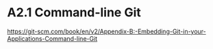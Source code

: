 # A2.1 Command-line Git

<https://git-scm.com/book/en/v2/Appendix-B:-Embedding-Git-in-your-Applications-Command-line-Git>
